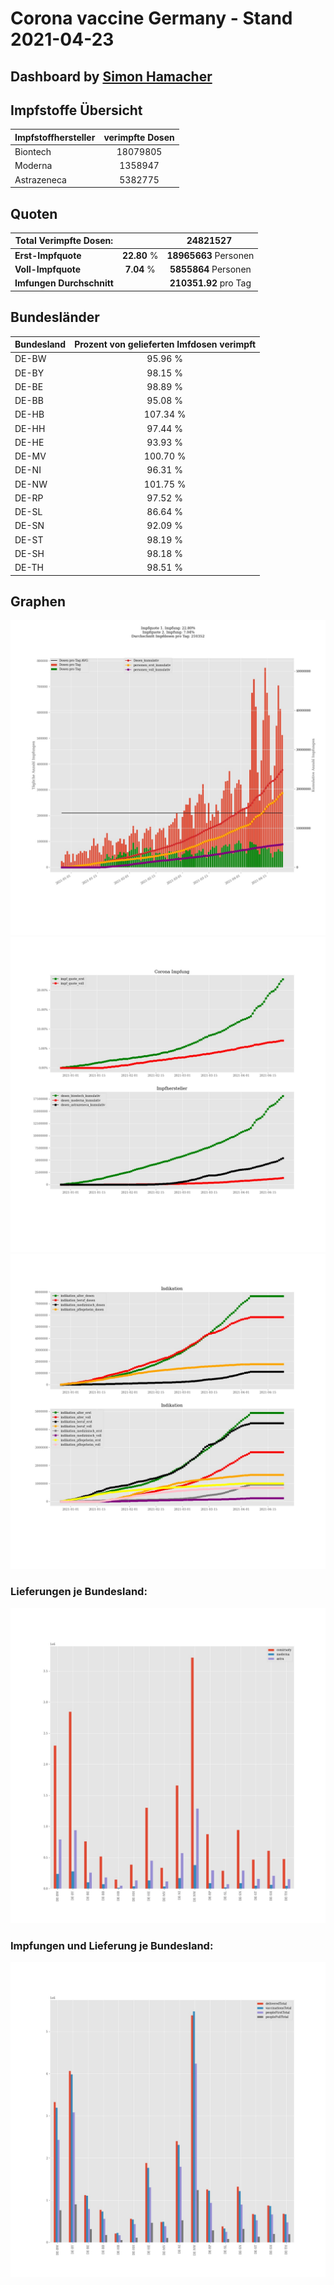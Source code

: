 # Corona vaccine Germany - Stand 2021-04-23
## Dashboard by [Simon Hamacher](https://www.shamacher.eu)
## Impfstoffe Übersicht
**Impfstoffhersteller** | **verimpfte Dosen**
-------- | :--------:
Biontech | 18079805
Moderna | 1358947
Astrazeneca | 5382775


## Quoten
**Total Verimpfte Dosen:** | |24821527&nbsp;
-------- | :--------:| :--------:
**Erst-Impfquote** | **22.80** %| **18965663** Personen
**Voll-Impfquote** | **7.04** %| **5855864** Personen
**Imfungen Durchschnitt** | |**210351.92** pro Tag 
## Bundesländer
**Bundesland** | **Prozent von gelieferten Imfdosen verimpft**
-------- | :--------:
DE-BW | 95.96 %
DE-BY | 98.15 %
DE-BE | 98.89 %
DE-BB | 95.08 %
DE-HB | 107.34 %
DE-HH | 97.44 %
DE-HE | 93.93 %
DE-MV | 100.70 %
DE-NI | 96.31 %
DE-NW | 101.75 %
DE-RP | 97.52 %
DE-SL | 86.64 %
DE-SN | 92.09 %
DE-ST | 98.19 %
DE-SH | 98.18 %
DE-TH | 98.51 %
## Graphen
<img src="Impfungen-Corona-01.jpg" alt="Impf Übersicht" title="Impf Übersicht" />
<img src="Impfungen-Corona-02.jpg" alt="Impfquote" title="optionaler Titel" />
<img src="Impfungen-Corona-03.jpg" alt="Indikation" title="Indikation" />

### Lieferungen je Bundesland:
<img src="Impfungen-Corona-04.jpg" alt="Impfungen in den Bundesländern" title="Impfungen in den Bundesländern" />

### Impfungen und Lieferung je Bundesland:
<img src="Impfungen-Corona-05.jpg" alt="Impfungen in den Bundesländern" title="Impfungen in den Bundesländern" />

